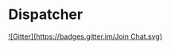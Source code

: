 # Dispatcher
[![Gitter](https://badges.gitter.im/Join Chat.svg)](https://gitter.im/FCO/Dispatcher?utm_source=badge&utm_medium=badge&utm_campaign=pr-badge&utm_content=badge)